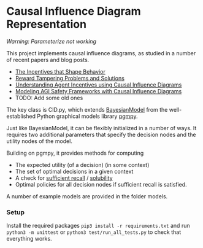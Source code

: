# Causal Influence Diagram Representation

*Warning: Parameterize not working*

This project implements causal influence diagrams,
as studied in a number of recent papers and blog posts.

* [The Incentives that Shape Behavior](https://arxiv.org/abs/2001.07118)
* [Reward Tampering Problems and Solutions](https://medium.com/@deepmindsafetyresearch/designing-agent-incentives-to-avoid-reward-tampering-4380c1bb6cd)
* [Understanding Agent Incentives using Causal Influence Diagrams](https://medium.com/@deepmindsafetyresearch/understanding-agent-incentives-with-causal-influence-diagrams-7262c2512486)
* [Modeling AGI Safety Frameworks with Causal Influence Diagrams](https://arxiv.org/abs/1906.08663)
* TODO: Add some old ones

The key class is CID.py, which extends [BayesianModel](http://pgmpy.org/models.html) from the well-established Python graphical models library [pgmpy](http://pgmpy.org).

Just like BayesianModel, it can be flexibly initialized in a number of ways.
It requires two additional parameters that specify the decision nodes and the utility nodes of the model.

Building on pgmpy, it provides methods for computing
* The expected utility (of a decision) (in some context)
* The set of optimal decisions in a given context
* A check for [sufficient recall](http://people.csail.mit.edu/milch/papers/geb-maid.pdf) / [solubility](https://arxiv.org/abs/1301.3881)
* Optimal policies for all decision nodes if sufficient recall is satisfied.

A number of example models are provided in the folder models.

### Setup

Install the required packages `pip3 install -r requirements.txt` and run `python3 -m unittest` or `python3 test/run_all_tests.py` to check that everything works.
